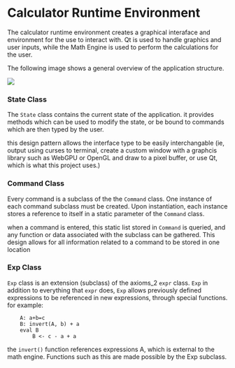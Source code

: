 # Calculator Runtime Environment
The calculator runtime environment creates a graphical interaface and environment for the use to
interact with. Qt is used to handle graphics and user inputs, while the Math Engine is used to perform
the calculations for the user. 

The following image shows a general overview of the application structure.

![](program-structure.jpg)

### State Class
The `State` class contains the current state of the application.
it provides methods which can be used to modify the state, or be bound
to commands which are then typed by the user.

this design pattern allows the interface type to be easily interchangable (ie, output
using curses to terminal, create a custom window with a graphcis library such as WebGPU
or OpenGL and draw to a pixel buffer, or use Qt, which is what this project uses.)

### Command Class
Every command is a subclass of the the `Command` class. One instance of each command subclass must be created.
Upon instantiation, each instance stores a reference to itself in a static parameter of the `Command` class.

when a command is entered, this static list stored in `Command` is queried, and any function or data associated
with the subclass can be gathered. This design allows for all information related to a command to be stored in
one location

### Exp Class
`Exp` class is an extension (subclass) of the axioms_2 `expr` class. `Exp` in addition to everything that `expr` does, `Exp`
allows previously defined expressions to be referenced in new expressions, through special functions. for example:

```
    A: a+b=c
    B: invert(A, b) + a
    eval B
        B <- c - a + a
```

the `invert()` function references expressions A, which is external to the math engine. Functions such as this
are made possible by the Exp subclass.
